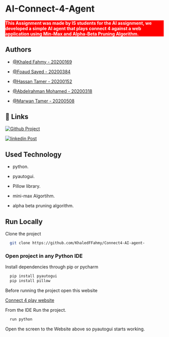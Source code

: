 # AI-Connect-4-Agent 

<h4 style="background-color: red; color: white;">This Assignment was made by IS students for the AI assignment, we developed a simple AI agent that plays connect 4 against a web application using Min-Max and Alpha-Beta Pruning Algorithm.</h4>

    

## Authors

- [@Khaled Fahmy - 20200169](https://github.com/KhaledFFahmy)

- [@Foaud Sayed - 20200384](https://www.linkedin.com/in/fouadsayed2001fouad24sayed01)

- [@Hassan Tamer - 20200152](https://www.linkedin.com/in/hassan-tamer-a9b7a6251)

- [@Abdelrahman Mohamed - 20200318](https://github.com/Elsha3er117)

- [@Marwan Tamer - 20200508](https://github.com/thetimelord777)


## 🔗 Links
[![Github Project](https://img.shields.io/badge/GitHub-Watch-brightgreen)](https://github.com/KhaledFFahmy/Connect4-AI-agent-)

[![linkedin Post](https://img.shields.io/badge/linkedin-0A66C2?style=for-the-badge&logo=linkedin&logoColor=white)](https://www.linkedin.com/)




## Used Technology

- python.

- pyautogui.


- Pillow library.

- mini-max Algortihm.

- alpha beta pruning algorithm.


## Run Locally

Clone the project

```bash
  git clone https://github.com/KhaledFFahmy/Connect4-AI-agent-
```

### Open project in any Python IDE 

Install dependencies through pip or pycharm

```bash
  pip install pyautogui
  pip install pillow
```

Before running the project open this website

[Connect 4 play website](http://kevinshannon.com/connect4/)


From the IDE Run the project.

```bash
  run python 
```

Open the screen to the Website above so pyautogui starts working.




